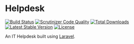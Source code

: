 # Helpdesk

[![Build Status](https://img.shields.io/travis/stevebauman/helpdesk.svg?style=flat-square)](https://travis-ci.org/stevebauman/helpdesk)
[![Scrutinizer Code Quality](https://img.shields.io/scrutinizer/g/stevebauman/helpdesk/master.svg?style=flat-square)](https://scrutinizer-ci.com/g/stevebauman/helpdesk/?branch=master)
[![Total Downloads](https://img.shields.io/packagist/dt/stevebauman/ithub.svg?style=flat-square)](https://packagist.org/packages/stevebauman/ithub)
[![Latest Stable Version](https://img.shields.io/packagist/v/stevebauman/ithub.svg?style=flat-square)](https://packagist.org/packages/stevebauman/ithub)
[![License](https://img.shields.io/packagist/l/stevebauman/ithub.svg?style=flat-square)](https://packagist.org/packages/stevebauman/ithub)

An IT Helpdesk built using [Laravel](http://laravel.com).

